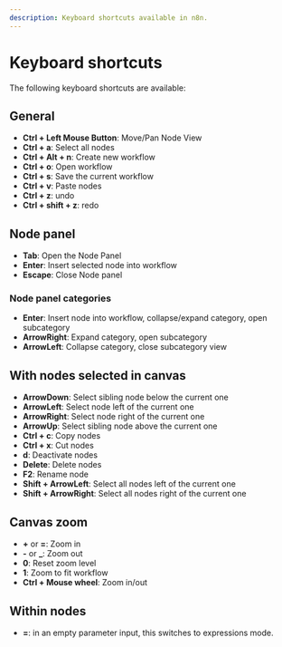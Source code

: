 ```yaml
---
description: Keyboard shortcuts available in n8n.
---
```


# Keyboard shortcuts

The following keyboard shortcuts are available:

## General

 - **Ctrl + Left Mouse Button**: Move/Pan Node View
 - **Ctrl + a**: Select all nodes
 - **Ctrl + Alt + n**: Create new workflow
 - **Ctrl + o**: Open workflow
 - **Ctrl + s**: Save the current workflow
 - **Ctrl + v**: Paste nodes
 - **Ctrl + z**: undo
 - **Ctrl + shift + z**: redo

## Node panel

 - **Tab**: Open the Node Panel
 - **Enter**: Insert selected node into workflow
 - **Escape**: Close Node panel

### Node panel categories

- **Enter**: Insert node into workflow, collapse/expand category, open subcategory
- **ArrowRight**: Expand category, open subcategory 
- **ArrowLeft**: Collapse category, close subcategory view

## With nodes selected in canvas

 - **ArrowDown**: Select sibling node below the current one
 - **ArrowLeft**: Select node left of the current one
 - **ArrowRight**: Select node right of the current one
 - **ArrowUp**: Select sibling node above the current one
 - **Ctrl + c**: Copy nodes
 - **Ctrl + x**: Cut nodes
 - **d**: Deactivate nodes
 - **Delete**: Delete nodes
 - **F2**: Rename node
 - **Shift + ArrowLeft**: Select all nodes left of the current one
 - **Shift + ArrowRight**: Select all nodes right of the current one

## Canvas zoom

- **+** or **=**: Zoom in
- **-** or **_**: Zoom out
- **0**: Reset zoom level
- **1**: Zoom to fit workflow
- **Ctrl + Mouse wheel**: Zoom in/out

## Within nodes

- **=**: in an empty parameter input, this switches to expressions mode.

